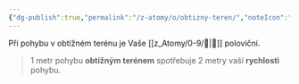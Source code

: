 ```yaml
---
{"dg-publish":true,"permalink":"/z-atomy/o/obtizny-teren/","noteIcon":""}
---
```


Při pohybu v obtížném terénu je Vaše [[z_Atomy/0-9/🏃\|🏃]] poloviční.

>1 metr pohybu **obtížným terénem** spotřebuje 2 metry vaší **rychlosti** pohybu.